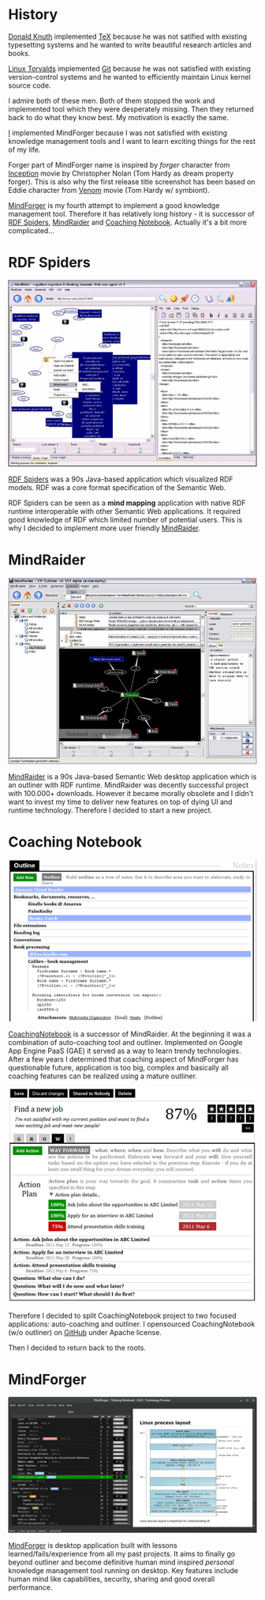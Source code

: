 # History <!-- Metadata: type: Outline; created: 2018-02-23 10:56:27; reads: 186; read: 2018-10-10 18:20:33; revision: 186; modified: 2018-10-10 18:20:33; importance: 1/5; urgency: 1/5; -->
[Donald Knuth](https://cs.wikipedia.org/wiki/Donald_Ervin_Knuth) implemented [TeX](https://en.wikipedia.org/wiki/TeX) because he was not satified with existing typesetting systems and he wanted to write beautiful research articles and books.

[Linux Torvalds](https://en.wikipedia.org/wiki/Linus_Torvalds) implemented [Git](https://en.wikipedia.org/wiki/Git) because he was not satisfied with existing version-control systems and he wanted to efficiently maintain
Linux kernel source code.

I admire both of these men. Both of them stopped the work and implemented tool which they were
desperately missing. Then they returned back to do what they know best. My motivation is exactly the same.

[I](http://me.mindforger.com/) implemented MindForger because I was not satisfied with existing knowledge
management tools and I want to learn exciting things for the rest of my life.

Forger part of MindForger name is inspired by _forger_ character from [Inception](https://www.imdb.com/title/tt1375666/fullcredits) movie by Christopher Nolan (Tom Hardy as dream property forger). This is also why the first release 
title screenshot has been based on Eddie character from [Venom](https://www.imdb.com/title/tt1270797/) movie 
(Tom Hardy w/ symbiont).

[MindForger](https://www.mindforger.com) is my fourth attempt to implement a good knowledge management
tool. Therefore it has relatively long history - it is successor of
[RDF Spiders](#rdf-spiders), [MindRaider](#mindraider) and [Coaching Notebook](#coaching-notebook). Actually it's a bit more 
complicated...
# RDF Spiders <!-- Metadata: type: Note; created: 2018-03-18 09:12:54; reads: 41; read: 2018-10-10 18:12:17; revision: 36; modified: 2018-05-10 12:48:36; -->
![RDF Spiders](history.spiders.jpg)

[RDF Spiders](http://mindraider.sourceforge.net/gallery/mindraider-incubator/index.html) was 
a 90s Java-based application which visualized RDF models. RDF was a core format specification
of the Semantic Web. 

RDF Spiders can be seen as a **mind mapping** application with native 
RDF runtime interoperable with other Semantic Web applications.
It required good knowledge of RDF which limited 
number of potential users. This is why I decided to implement more user friendly 
[MindRaider](#mindraider).
# MindRaider <!-- Metadata: type: Note; created: 2018-03-18 09:12:59; reads: 19; read: 2018-10-10 18:12:19; revision: 4; modified: 2018-04-24 17:18:33; -->
![MindRaider](history.mr.jpg)

[MindRaider](http://mindraider.sourceforge.net/) is a 90s Java-based 
Semantic Web desktop application which is an outliner with RDF runtime. 
MindRaider was decently successful project with 100.000+ downloads. However 
it became morally obsolete and I didn't want to invest my time to deliver new features 
on top of dying UI and runtime technology. Therefore I decided to start a new project.
# Coaching Notebook <!-- Metadata: type: Note; created: 2018-03-18 09:13:06; reads: 13; read: 2018-03-18 09:19:34; revision: 8; modified: 2018-03-18 09:19:34; -->
![Coaching Notebook](history.mf.png)

[CoachingNotebook](http://web.mindforger.com/) is a successor of MindRaider. 
At the beginning it was a combination of auto-coaching tool and outliner.
Implemented on Google App Engine PaaS (GAE) it served as a way to learn trendy
technologies. After a few years I determined
that coaching aspect of MindForger has questionable future, application is too big,
complex and basically all coaching features can be realized using a mature outliner.

![CoachingNotebook](history.coaching-notebook.png)

Therefore I decided to split CoachingNotebook project to two focused applications:
auto-coaching and outliner. I opensourced CoachingNotebook (w/o outliner) 
on [GitHub](https://github.com/dvorka/coaching-notebook) under Apache license.

Then I decided to return back to the roots.
# MindForger <!-- Metadata: type: Note; tags: cool; created: 2018-03-18 09:14:07; reads: 8; read: 2018-10-10 18:12:20; revision: 5; modified: 2018-05-10 12:51:32; -->
![MindForger](mindforger.png)

[MindForger](https://github.com/dvorka/mindforger) is desktop
application built with lessons learned/fails/experience from all my past projects. 
It aims to finally go beyond outliner and become definitive human mind inspired *personal* knowledge management 
tool running on desktop. Key features include human mind like capabilities, security, sharing and good overall performance.
